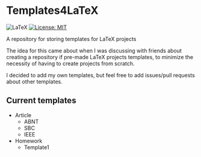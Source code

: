 # Templates4LaTeX

![LaTeX](https://img.shields.io/badge/latex-%23008080.svg?style=for-the-badge&logo=latex&logoColor=white)
[![License: MIT](https://img.shields.io/badge/License-MIT-yellow.svg)](https://opensource.org/licenses/MIT)

A repository for storing templates for LaTeX projects

The idea for this came about when I was discussing with friends about creating a repository if pre-made LaTeX projects templates, to minimize the necessity of having to create projects from scratch.

I decided to add my own templates, but feel free to add issues/pull requests about other templates.

## Current templates

* Article
  * ABNT
  * SBC
  * IEEE
* Homework
  * Template1
